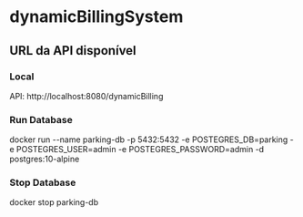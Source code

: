 # dynamicBillingSystem

## URL da API disponível

### Local
API: http://localhost:8080/dynamicBilling


### Run Database
docker run --name parking-db -p 5432:5432 -e POSTEGRES_DB=parking -e POSTEGRES_USER=admin -e POSTEGRES_PASSWORD=admin -d postgres:10-alpine


### Stop Database
docker stop parking-db
